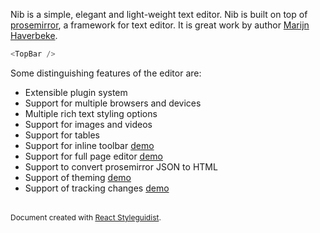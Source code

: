 Nib is a simple, elegant and light-weight text editor. Nib is built on top of <a href="http://prosemirror.net" target="_blank">prosemirror</a>, a framework for text editor. It is great work by author <a href="http://marijnhaverbeke.nl/" target="_blank">Marijn Haverbeke</a>.

```js
<TopBar />
```

Some distinguishing features of the editor are:

- Extensible plugin system
- Support for multiple browsers and devices
- Multiple rich text styling options
- Support for images and videos
- Support for tables
- Support for inline toolbar <a href="#/Demo/InlineToolbar" target="_blank">demo</a>
- Support for full page editor <a href="#/Demo/FullPage" target="_blank">demo</a>
- Support to convert prosemirror JSON to HTML
- Support of theming <a href="#/Demo/Themed" target="_blank">demo</a>
- Support of tracking changes <a href="#/Demo/Track" target="_blank">demo</a>

<br>

<span style="font-size: 12px;">
  Document created with <a href="https://react-styleguidist.js.org/" target="_blank">React Styleguidist</a>.
</span>
